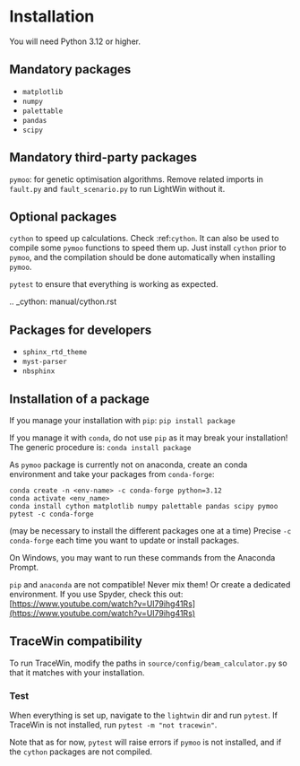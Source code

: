 # Installation
You will need Python 3.12 or higher.

## Mandatory packages
- `matplotlib`
- `numpy`
- `palettable`
- `pandas`
- `scipy`

## Mandatory third-party packages
`pymoo`:
for genetic optimisation algorithms.
Remove related imports in `fault.py` and `fault_scenario.py` to run LightWin without it.

## Optional packages
`cython` to speed up calculations.
Check :ref:`cython`.
It can also be used to compile some `pymoo` functions to speed them up.
Just install `cython` prior to `pymoo`, and the compilation should be done automatically when installing `pymoo`.

`pytest` to ensure that everything is working as expected.

.. _cython: manual/cython.rst

## Packages for developers
- `sphinx_rtd_theme`
- `myst-parser`
- `nbsphinx`

## Installation of a package
If you manage your installation with `pip`:
`pip install package`

If you manage it with `conda`, do not use `pip` as it may break your installation!
The generic procedure is:
`conda install package`

As `pymoo` package is currently not on anaconda, create an conda environment and take your packages from `conda-forge`:
```
conda create -n <env-name> -c conda-forge python=3.12
conda activate <env_name>
conda install cython matplotlib numpy palettable pandas scipy pymoo pytest -c conda-forge
```
(may be necessary to install the different packages one at a time)
Precise `-c conda-forge` each time you want to update or install packages.

On Windows, you may want to run these commands from the Anaconda Prompt.

`pip` and `anaconda` are not compatible!
Never mix them!
Or create a dedicated environment.
If you use Spyder, check this out:
[https://www.youtube.com/watch?v=Ul79ihg41Rs](https://www.youtube.com/watch?v=Ul79ihg41Rs)

## TraceWin compatibility
To run TraceWin, modify the paths in `source/config/beam_calculator.py` so that it matches with your installation.


### Test
When everything is set up, navigate to the `lightwin` dir and run `pytest`.
If TraceWin is not installed, run `pytest -m "not tracewin"`.

Note that as for now, `pytest` will raise errors if `pymoo` is not installed, and if the `cython` packages are not compiled.

